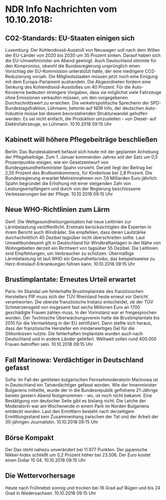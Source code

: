 # NDR Info Nachrichten vom 10.10.2018:


## CO2-Standards: EU-Staaten einigen sich
Luxemburg: Der Kohlendioxid-Ausstoß von Neuwagen soll nach dem Willen der EU-Länder von 2020 bis 2030 um 35 Prozent sinken. Darauf haben sich die EU-Umweltminister am Abend geeinigt. Auch Deutschland stimmte für den Kompromiss, obwohl die Bundesregierung ursprünglich einen Vorschlag der EU-Kommission unterstützt hatte, der eine niedrigere CO2-Reduzierung vorsah. Die Mitgliedsstaaten müssen jetzt noch eine Einigung mit dem Europa-Parlament aushandeln. Die Abgeordneten fordern eine Senkung des Kohlendioxid-Ausstoßes um 40 Prozent. Für die Auto-Konzerne bedeuten strengere Vorgaben, dass sie möglichst viele Fahrzeuge ohne Emissionen verkaufen müssen, um den vorgegebenen Durchschnittswert zu erreichen. Die verkehrspolitische Sprecherin der SPD-Bundestagsfraktion, Lühmann, betonte auf NDR Info, der deutschen Auto-Industrie müsse bei diesem bevorstehenden Strukturwandel geholfen werden. Es sei nicht einfach, die Produktion umzustellen - von Diesel- auf Elektrofahrzeuge, so Lühmann. 10.10.2018 09:15 Uhr 

## Kabinett will höhere Pflegebeiträge beschließen
Berlin: Das Bundeskabinett befasst sich heute mit der geplanten Anhebung der Pflegebeiträge. Zum 1. Januar kommenden Jahres soll der Satz um 0,5 Prozentpunkte steigen, wie ein Gesetzentwurf von Bundesgesundheitsminister Spahn vorsieht. Derzeit liegt der Beitrag bei 2,55 Prozent des Bruttoeinkommens, für Kinderlose bei 2,8 Prozent. Die Bundesregierung erwartet Mehreinnahmen von 7,6 Milliarden Euro jährlich. Spahn begründet die Erhöhung mit einer steigenden Zahl von Leistungsempfängern und durch von der Regierung beschlossene Verbesserungen bei der Pflege. 10.10.2018 09:15 Uhr 

## Neue WHO-Richtlinien zum Lärm
Genf: Die Weltgesundheitsorganisation hat neue Leitlinien zur Lärmbelastung veröffentlicht. Erstmals berücksichtigten die Experten in ihrem Bericht auch Windräder. Sie empfehlen, dass deren Lautstärke durchschnittlich 45 Dezibel tagsüber nicht überschreiten sollte. Laut Umweltbundesamt gilt in Deutschland für Windkraftanlagen in der Nähe von Wohngebieten derzeit ein Richtwert von tagsüber 55 Dezibel. Die Leitlinien sind Empfehlungen, um Verbraucher zu schützen. Übermäßige Lärmbelastung ist laut WHO ein Gesundheitsrisiko, das beispielsweise zu Herz-Kreislauf-Erkrankungen führen kann. 10.10.2018 09:15 Uhr 

## Brustimplantate: Erneutes Urteil erwartet
Paris: Im Skandal um fehlerhafte Brustimplantate des französischen Herstellers PIP muss sich der TÜV Rheinland heute erneut vor Gericht verantworten. Die oberste französische Instanz entscheidet, ob der TÜV Schmerzensgeld von insgesamt fast sechs Millionen Euro an 1700 geschädigte Frauen zahlen muss. In der Vorinstanz war er freigesprochen worden. Der Technische Überwachungsverein hatte die Brustimplantate bis 2010 für die Vermarktung in der EU zertifiziert. Dann stellte sich heraus, dass der französische Hersteller ein minderwertiges Gel für die Silikonkissen nutzte. Die fehlerhaften Implantate wurden auch nach Deutschland und in andere Länder geliefert. Weltweit sollen rund 400.000 Frauen betroffen sein. 10.10.2018 09:15 Uhr 

## Fall Marinowa: Verdächtiger in Deutschland gefasst
Sofia:	Im Fall der getöteten bulgarischen Fernsehmoderatorin Marinowa ist in Deutschland ein Tatverdächtiger gefasst worden. Wie der Innenminister Bulgariens mitteilte, wurde der in die Bundesrepublik geflohene 21-Jährige bereits gestern Abend festgenommen - wo, ist noch nicht bekannt. Eine Bestätigung von deutscher Seite gibt es bislang nicht. Die Leiche der Moderatorin war am Wochenende in einem Park im Norden Bulgariens entdeckt worden. Laut den Ermittlern besteht nach derzeitigem Ermittlungsstand kein Zusammenhang zwischen der Tat und der Arbeit der 30-jährigen Journalistin. 10.10.2018 09:15 Uhr 

## Börse Kompakt
Der Dax steht nahezu unverändert bei 11.977 Punkten. Der japanische Nikkei-Index schließt um 0,2 Prozent höher bei 23.506. Der Euro kostet einen Dollar 15 04. 10.10.2018 09:15 Uhr 

## Die Wettervorhersage
Heute nach Frühnebel sonnig und trocken bei 16 Grad auf Rügen und bis 24 Grad in Niedersachsen. 10.10.2018 09:15 Uhr 
